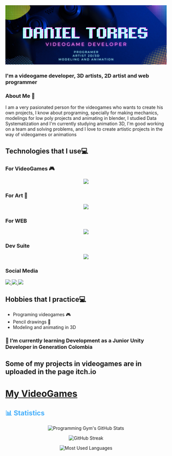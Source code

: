 <img src="https://raw.githubusercontent.com/DanndxFull/DanndxFull/main/VideoGame%20Developer.png"/>

### I'm a videogame developer, 3D artists, 2D artist and web programmer

### About Me 🧔
I am a very pasionated person for the videogames who wants to create his own projects, I know about programing, specially for making mechanics, modelings for low poly projects and animating in blender, I studied Data Systematization and I'm currently studying animation 3D, I'm good working on a team and solving problems, and I love to create artistic projects in the way of videogames or animations

## Technologies that I use💻
<h3> For VideoGames 🎮</h3>
  <p align="center">
  <a href="https://skillicons.dev">
    <img src="https://skillicons.dev/icons?i=git,github,cs,unity" width="300"/>
  </a>
</p>
<h3> For Art 🎨</h3>
  <p align="center">
  <a href="https://skillicons.dev">
    <img src="https://skillicons.dev/icons?i=blender" width="100"/>
  </a>
</p>
<h3> For WEB</h3>
  <p align="center">
  <a href="https://skillicons.dev">
    <img src="https://skillicons.dev/icons?i=html,bootstrap,css,figma,heroku,java,mysql,postgres" width="500"/>
  </a>
</p>
<h3> Dev Suite</h3>
  <p align="center">
  <a href="https://skillicons.dev">
    <img src="https://skillicons.dev/icons?i=vscode,visualstudio" width="200"/>
  </a>
</p>
<h3> Social Media</h3>
<a href="https://www.instagram.com/danndxfull/?hl=en">
    <img src="https://skillicons.dev/icons?i=instagram" />
</a>
<a href="https://twitter.com/DanndxFull">
    <img src="https://skillicons.dev/icons?i=twitter" />
</a>
<a href="https://www.linkedin.com/in/daniel-torres-05147323b/">
    <img src="https://skillicons.dev/icons?i=linkedin" />
</a>

## Hobbies that I practice💻
* Programing videogames 🎮
* Pencil drawings 🎨
* Modeling and animating in 3D

### 🌱 I’m currently learning Development as a Junior Unity Developer in Generation Colombia


## Some of my projects in videogames are in uploaded in the page itch.io 
<h1><a href="https://danndxfull.itch.io">My VideoGames</a></h1>

<h2 style="color: #44AEFB">📊 Statistics</h2>

<div class="stats" align="center">

![Programming Gym's GitHub Stats]( https://github-readme-stats-git-masterrstaa-rickstaa.vercel.app/api?username=DanndxFull&hide=stars&count_private=true&show_icons=true&theme=algolia&border_radius=20)

![GitHub Streak](https://streak-stats.demolab.com/?user=DanndxFull&count_private=true&theme=algolia&border_radius=20)

![Most Used Languages]( https://github-readme-stats-git-masterrstaa-rickstaa.vercel.app/api/top-langs/?username=DanndxFull&layout=compact&show_icons=true&theme=algolia&border_radius=20)
</div>
